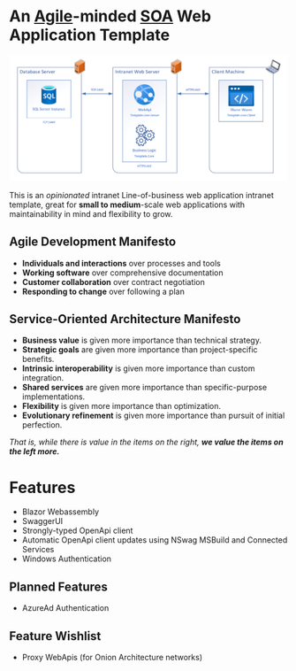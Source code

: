 

# An [Agile](https://en.wikipedia.org/wiki/Agile_software_development)-minded [SOA](https://en.wikipedia.org/wiki/Service-oriented_architecture)  Web Application Template

![NetworkLayer](assets/diagrams/NetworkLayer.png)

This is an *opinionated* intranet Line-of-business web application intranet template, great for **small to medium**-scale web applications with maintainability in mind and flexibility to grow.
  
  ## Agile Development Manifesto
  - **Individuals and interactions** over processes and tools
  - **Working software** over comprehensive documentation
  - **Customer collaboration** over contract negotiation
  - **Responding to change** over following a plan

## Service-Oriented Architecture Manifesto
  - **Business value** is given more importance than technical strategy.
  - **Strategic goals** are given more importance than project-specific benefits.
  - **Intrinsic interoperability** is given more importance than custom integration.
  - **Shared services** are given more importance than specific-purpose implementations.
  - **Flexibility** is given more importance than optimization.
  - **Evolutionary refinement** is given more importance than pursuit of initial perfection.

  *That is, while there is value in the items on the right, **we value the items on the left more.***

# Features
- Blazor Webassembly
- SwaggerUI
- Strongly-typed OpenApi client
- Automatic OpenApi client updates using NSwag MSBuild and Connected Services
- Windows Authentication

## Planned Features
- AzureAd Authentication

## Feature Wishlist
- Proxy WebApis (for Onion Architecture networks)
